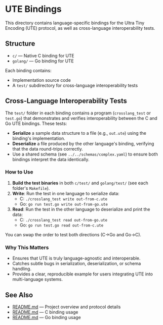 # UTE Bindings

This directory contains language-specific bindings for the Ultra Tiny Encoding (UTE) protocol, as well as cross-language interoperability tests.

## Structure

- `c/` — Native C binding for UTE
- `golang/` — Go binding for UTE

Each binding contains:
- Implementation source code
- A `test/` subdirectory for cross-language interoperability tests

## Cross-Language Interoperability Tests

The `test/` folder in each binding contains a program (`crosslang_test` or `test.go`) that demonstrates and verifies interoperability between the C and Go UTE bindings. These tests:

- **Serialize** a sample data structure to a file (e.g., `out.ute`) using the binding's implementation.
- **Deserialize** a file produced by the other language's binding, verifying that the data round-trips correctly.
- Use a shared schema (see `../../schemas/complex.yaml`) to ensure both bindings interpret the data identically.

### How to Use

1. **Build the test binaries** in both `c/test/` and `golang/test/` (see each folder's `Makefile`).
2. **Write**: Run the test in one language to serialize data:
   - C: `./crosslang_test write out-from-c.ute`
   - Go: `go run test.go write out-from-go.ute`
3. **Read**: Run the test in the other language to deserialize and print the data:
   - C: `./crosslang_test read out-from-go.ute`
   - Go: `go run test.go read out-from-c.ute`

You can swap the order to test both directions (C→Go and Go→C).

### Why This Matters

- Ensures that UTE is truly language-agnostic and interoperable.
- Catches subtle bugs in serialization, deserialization, or schema handling.
- Provides a clear, reproducible example for users integrating UTE into multi-language systems.

## See Also

- [README.md](../README.md) — Project overview and protocol details
- [README.md](./c/README.md) — C binding usage
- [README.md](./golang/README.md) — Go binding usage
